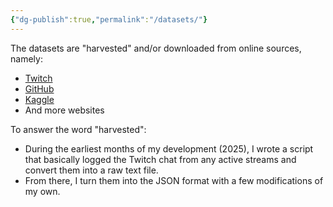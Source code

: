 ```yaml
---
{"dg-publish":true,"permalink":"/datasets/"}
---
```



The datasets are "harvested" and/or downloaded from online sources, namely:
- [Twitch](https://www.twitch.tv/)
- [GitHub](https://github.com/)
- [Kaggle](https://www.kaggle.com/)
- And more websites

To answer the word "harvested":
- During the earliest months of my development (2025), I wrote a script that basically logged the Twitch chat from any active streams and convert them into a raw text file.
- From there, I turn them into the JSON format with a few modifications of my own.
